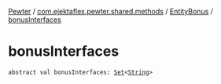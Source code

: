 [Pewter](../../index.md) / [com.ejektaflex.pewter.shared.methods](../index.md) / [EntityBonus](index.md) / [bonusInterfaces](./bonus-interfaces.md)

# bonusInterfaces

`abstract val bonusInterfaces: `[`Set`](https://kotlinlang.org/api/latest/jvm/stdlib/kotlin.collections/-set/index.html)`<`[`String`](https://kotlinlang.org/api/latest/jvm/stdlib/kotlin/-string/index.html)`>`